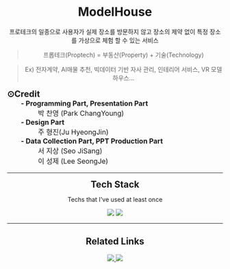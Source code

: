 <div align="center">
  <h1>ModelHouse</h1>
  프로테크의 일종으로 사용자가 실제 장소를 방문하지 않고 장소의 제약 없이 특정 장소를 가상으로 체험 할 수 있는 서비스<br>

  > 프롭테크(Proptech) = 부동산(Property) + 기술(Technology)

  >Ex) 전자계약, AI매물 추천, 빅데이터 기반 자사 관리, 인테리어 서비스, VR 모델하우스...
</div>


<dl style="font-size:16px">
  <b style="font-size:20px">⊙Credit</b>
  <dt><b>&emsp;&emsp;- Programming Part, Presentation Part</b></dt>
  <dd>&emsp;&emsp;박 찬영 (Park ChangYoung)</dd>
  <dt><b>&emsp;&emsp;- Design Part</b></dt>
  <dd>&emsp;&emsp;주 형진(Ju HyeongJin)</dd>
  <dt><b>&emsp;&emsp;- Data Collection Part, PPT Production Part</b></dt>
  <dd>&emsp;&emsp;서 지상 (Seo JiSang)</dd>
  <dd>&emsp;&emsp;이 성제 (Lee SeongJe)</dd>
</dl>

---

<div align="center">
  <h2 style="margin:0.2rem">Tech Stack</h2>
  <p>Techs that I've used at least once</p>
  <img src="https://img.shields.io/badge/Unity-white?style=flat&logo=Unity&logoColor=000000" style="display:inline-block"/>
  <img src="https://img.shields.io/badge/C%23-1d9924?style=flat&logo=CSharp&logoColor=white" style="display:inline-block"/>
</div>

---

<div align="center">
  <h2>Related Links</h2>
  <a href="https://tender-pyrite-e55.notion.site/a511228a09284c339cfd626bb3ea2dc0"><img src="https://img.shields.io/badge/Notion-white?style=flat&logo=Notion&logoColor=black&link=https://tender-pyrite-e55.notion.site/a511228a09284c339cfd626bb3ea2dc0" style="display:inline-block"/>
  </a>
  <a href="https://github.com/U-WangE/2021-SEJONG-Team-VRModelHouse"><img src="https://img.shields.io/badge/Github-white?style=flat&logo=Github&logoColor=black&link=https://github.com/U-WangE/2021-SEJONG-Team-VRModelHouse" style="display:inline-block"/>
  </a>
</div>
